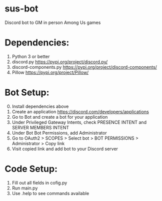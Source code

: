 # sus-bot
Discord bot to GM in person Among Us games


# Dependencies:
1. Python 3 or better
2. discord.py https://pypi.org/project/discord.py/
3. discord-components.py https://pypi.org/project/discord-components/
4. Pillow https://pypi.org/project/Pillow/

# Bot Setup:
0. Install dependencies above
1. Create an application https://discord.com/developers/applications
2. Go to Bot and create a bot for your application
3. Under Privileged Gateway Intents, check PRESENCE INTENT and SERVER MEMBERS INTENT
4. Under Bot Bot Permissions, add Administrator
5. Go to OAuth2 > SCOPES > Select bot > BOT PERMISSIONS > Administrator > Copy link
6. Visit copied link and add bot to your Discord server

# Code Setup:
1. Fill out all fields in cofig.py
2. Run main.py
3. Use .help to see commands available
